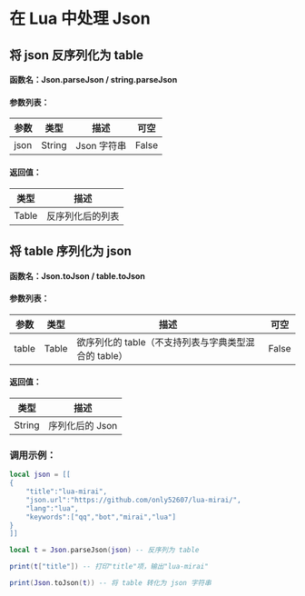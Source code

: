# 在 Lua 中处理 Json

## 将 json 反序列化为 table

#### 函数名：Json.parseJson / string.parseJson

#### 参数列表：

| 参数 | 类型   | 描述       | 可空  |
| ---- | ------ | ---------- | ----- |
| json | String | Json 字符串 | False |

#### 返回值：

| 类型  | 描述             |
| ----- | ---------------- |
| Table | 反序列化后的列表 |





## 将 table 序列化为 json

#### 函数名：Json.toJson / table.toJson

#### 参数列表：

| 参数  | 类型  | 描述                                               | 可空  |
| ----- | ----- | -------------------------------------------------- | ----- |
| table | Table | 欲序列化的 table（不支持列表与字典类型混合的 table） | False |

#### 返回值：

| 类型   | 描述           |
| ------ | -------------- |
| String | 序列化后的 Json |



### 调用示例：

```lua
local json = [[
{
	"title":"lua-mirai",
	"json.url":"https://github.com/only52607/lua-mirai/",
	"lang":"lua",
	"keywords":["qq","bot","mirai","lua"]
}
]]

local t = Json.parseJson(json) -- 反序列为 table

print(t["title"]) -- 打印"title"项，输出"lua-mirai"

print(Json.toJson(t)) -- 将 table 转化为 json 字符串
```


